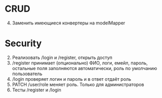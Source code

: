 ﻿# CRUD
4. Заменить имеющиеся конвертеры на modelMapper

# Security
2. Реализовать /login и /register, открыть доступ
3. /register принимает (опционально) ФИО, логи, емейл, пароль, остальные поля заполняются автоматически, роль по умолчанию пользователь
4. /login проверяет логин и пароль и в ответ отдаёт роль
5. PATCH /user/role меняет роль. Только для администраторов
6. Тесты /register и /login
